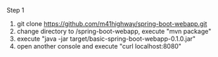 Step 1
1. git clone https://github.com/m41highway/spring-boot-webapp.git
2. change directory to /spring-boot-webapp, execute "mvn package"
3. execute "java -jar target/basic-spring-boot-webapp-0.1.0.jar"
4. open another console and execute "curl localhost:8080"